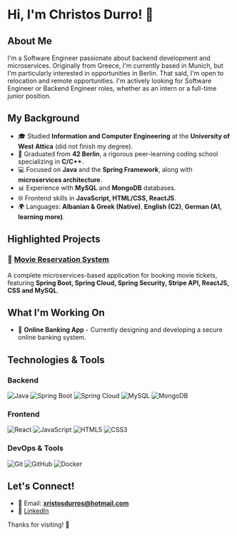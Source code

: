 # Hi, I'm Christos Durro! 👋

## About Me
I'm a Software Engineer passionate about backend development and microservices. Originally from Greece, I'm currently based in Munich, but I'm particularly interested in opportunities in Berlin. That said, I'm open to relocation and remote opportunities. I'm actively looking for Software Engineer or Backend Engineer roles, whether as an intern or a full-time junior position.

## My Background
- 🎓 Studied **Information and Computer Engineering** at the **University of West Attica** (did not finish my degree).
- 🏩 Graduated from **42 Berlin**, a rigorous peer-learning coding school specializing in **C/C++**.
- 💻 Focused on **Java** and the **Spring Framework**, along with **microservices architecture**.
- 📊 Experience with **MySQL** and **MongoDB** databases.
- 🌐 Frontend skills in **JavaScript, HTML/CSS, ReactJS**.
- 🌍 Languages: **Albanian & Greek (Native)**, **English (C2)**, **German (A1, learning more)**.

## Highlighted Projects
### 🎥 [Movie Reservation System](https://github.com/ChristosDurro/movie-reservation-system)
A complete microservices-based application for booking movie tickets, featuring **Spring Boot, Spring Cloud, Spring Security, Stripe API, ReactJS, CSS and MySQL**.

## What I'm Working On
- 🏦 **Online Banking App** - Currently designing and developing a secure online banking system.

## Technologies & Tools
### Backend
![Java](https://img.shields.io/badge/Java-ED8B00?style=for-the-badge&logo=java&logoColor=white)
![Spring Boot](https://img.shields.io/badge/Spring%20Boot-6DB33F?style=for-the-badge&logo=spring-boot&logoColor=white)
![Spring Cloud](https://img.shields.io/badge/Spring%20Cloud-6DB33F?style=for-the-badge&logo=spring&logoColor=white)
![MySQL](https://img.shields.io/badge/MySQL-4479A1?style=for-the-badge&logo=mysql&logoColor=white)
![MongoDB](https://img.shields.io/badge/MongoDB-4EA94B?style=for-the-badge&logo=mongodb&logoColor=white)

### Frontend
![React](https://img.shields.io/badge/React-20232A?style=for-the-badge&logo=react&logoColor=61DAFB)
![JavaScript](https://img.shields.io/badge/JavaScript-F7DF1E?style=for-the-badge&logo=javascript&logoColor=black)
![HTML5](https://img.shields.io/badge/HTML5-E34F26?style=for-the-badge&logo=html5&logoColor=white)
![CSS3](https://img.shields.io/badge/CSS3-1572B6?style=for-the-badge&logo=css3&logoColor=white)

### DevOps & Tools
![Git](https://img.shields.io/badge/Git-F05032?style=for-the-badge&logo=git&logoColor=white)
![GitHub](https://img.shields.io/badge/GitHub-181717?style=for-the-badge&logo=github&logoColor=white)
![Docker](https://img.shields.io/badge/Docker-2496ED?style=for-the-badge&logo=docker&logoColor=white)

## Let's Connect!
- 📧 Email: **xristosdurros@hotmail.com**
- 🌟 [LinkedIn](https://www.linkedin.com/in/christos-durro-53b33320a/)

Thanks for visiting! 🚀

